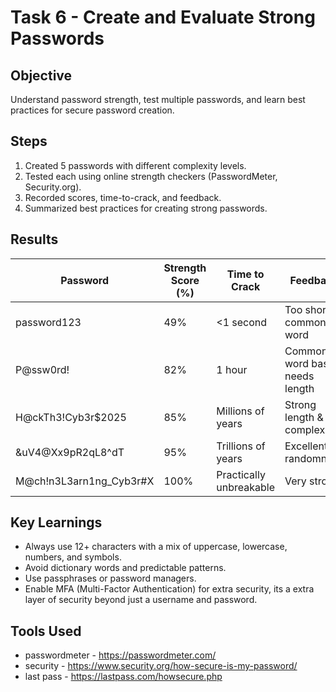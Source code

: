 # Task 6 - Create and Evaluate Strong Passwords

## Objective
Understand password strength, test multiple passwords, and learn best practices for secure password creation.

## Steps
1. Created 5 passwords with different complexity levels.
2. Tested each using online strength checkers (PasswordMeter, Security.org).
3. Recorded scores, time-to-crack, and feedback.
4. Summarized best practices for creating strong passwords.

## Results
| Password | Strength Score (%) | Time to Crack | Feedback |
|----------|--------------------|---------------|----------|
| password123 | 49% | <1 second | Too short, common word |
| P@ssw0rd! | 82% | 1 hour | Common word base, needs length |
| H@ckTh3!Cyb3r$2025 | 85% | Millions of years | Strong length & complexity |
| &uV4@Xx9pR2qL8^dT | 95% | Trillions of years | Excellent randomness |
| M@ch!n3L3arn1ng_Cyb3r#X | 100% | Practically unbreakable | Very strong |

## Key Learnings
- Always use 12+ characters with a mix of uppercase, lowercase, numbers, and symbols.
- Avoid dictionary words and predictable patterns.
- Use passphrases or password managers.
- Enable MFA (Multi-Factor Authentication) for extra security, its a extra layer of security beyond just a username and password.

## Tools Used
- passwordmeter - https://passwordmeter.com/
- security - https://www.security.org/how-secure-is-my-password/
- last pass - https://lastpass.com/howsecure.php

